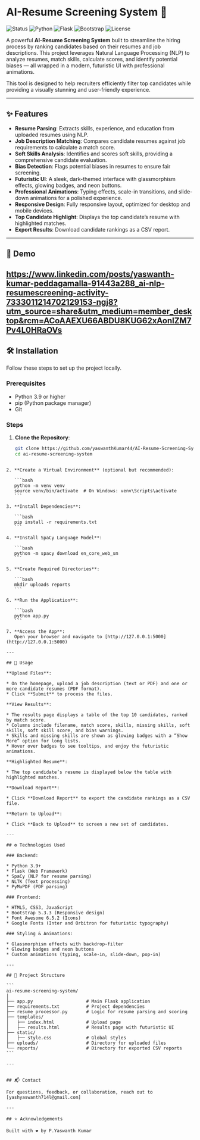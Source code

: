 # AI-Resume Screening System 🚀

![Status](https://img.shields.io/badge/Status-Active-brightgreen)
![Python](https://img.shields.io/badge/Python-3.9+-blue)
![Flask](https://img.shields.io/badge/Flask-2.0+-lightgrey)
![Bootstrap](https://img.shields.io/badge/Bootstrap-5.3.3-blueviolet)
![License](https://img.shields.io/badge/License-MIT-green)

A powerful **AI-Resume Screening System** built to streamline the hiring process by ranking candidates based on their resumes and job descriptions. This project leverages Natural Language Processing (NLP) to analyze resumes, match skills, calculate scores, and identify potential biases — all wrapped in a modern, futuristic UI with professional animations.

This tool is designed to help recruiters efficiently filter top candidates while providing a visually stunning and user-friendly experience.

---

## ✨ Features

- **Resume Parsing**: Extracts skills, experience, and education from uploaded resumes using NLP.
- **Job Description Matching**: Compares candidate resumes against job requirements to calculate a match score.
- **Soft Skills Analysis**: Identifies and scores soft skills, providing a comprehensive candidate evaluation.
- **Bias Detection**: Flags potential biases in resumes to ensure fair screening.
- **Futuristic UI**: A sleek, dark-themed interface with glassmorphism effects, glowing badges, and neon buttons.
- **Professional Animations**: Typing effects, scale-in transitions, and slide-down animations for a polished experience.
- **Responsive Design**: Fully responsive layout, optimized for desktop and mobile devices.
- **Top Candidate Highlight**: Displays the top candidate’s resume with highlighted matches.
- **Export Results**: Download candidate rankings as a CSV report.

---

## 🎥 Demo
https://www.linkedin.com/posts/yaswanth-kumar-peddagamalla-91443a288_ai-nlp-resumescreening-activity-7333011214702129153-ngj8?utm_source=share&utm_medium=member_desktop&rcm=ACoAAEXU66ABDU8KUG62xAonIZM7Pv4L0HRaOVs
---

## 🛠️ Installation

Follow these steps to set up the project locally.

### Prerequisites

- Python 3.9 or higher
- pip (Python package manager)
- Git

### Steps

1. **Clone the Repository**:
   ```bash
   git clone https://github.com/yaswanthKumar44/AI-Resume-Screening-System.git
   cd ai-resume-screening-system
````

2. **Create a Virtual Environment** (optional but recommended):

   ```bash
   python -m venv venv
   source venv/bin/activate  # On Windows: venv\Scripts\activate
   ```

3. **Install Dependencies**:

   ```bash
   pip install -r requirements.txt
   ```

4. **Install SpaCy Language Model**:

   ```bash
   python -m spacy download en_core_web_sm
   ```

5. **Create Required Directories**:

   ```bash
   mkdir uploads reports
   ```

6. **Run the Application**:

   ```bash
   python app.py
   ```

7. **Access the App**:
   Open your browser and navigate to [http://127.0.0.1:5000](http://127.0.0.1:5000)

---

## 📖 Usage

**Upload Files**:

* On the homepage, upload a job description (text or PDF) and one or more candidate resumes (PDF format).
* Click **Submit** to process the files.

**View Results**:

* The results page displays a table of the top 10 candidates, ranked by match score.
* Columns include filename, match score, skills, missing skills, soft skills, soft skill score, and bias warnings.
* Skills and missing skills are shown as glowing badges with a “Show More” option for long lists.
* Hover over badges to see tooltips, and enjoy the futuristic animations.

**Highlighted Resume**:

* The top candidate’s resume is displayed below the table with highlighted matches.

**Download Report**:

* Click **Download Report** to export the candidate rankings as a CSV file.

**Return to Upload**:

* Click **Back to Upload** to screen a new set of candidates.

---

## ⚙️ Technologies Used

### Backend:

* Python 3.9+
* Flask (Web Framework)
* SpaCy (NLP for resume parsing)
* NLTK (Text processing)
* PyMuPDF (PDF parsing)

### Frontend:

* HTML5, CSS3, JavaScript
* Bootstrap 5.3.3 (Responsive design)
* Font Awesome 6.5.2 (Icons)
* Google Fonts (Inter and Orbitron for futuristic typography)

### Styling & Animations:

* Glassmorphism effects with backdrop-filter
* Glowing badges and neon buttons
* Custom animations (typing, scale-in, slide-down, pop-in)

---

## 📁 Project Structure

```
ai-resume-screening-system/
│
├── app.py                    # Main Flask application
├── requirements.txt          # Project dependencies
├── resume_processor.py       # Logic for resume parsing and scoring
├── templates/
│   ├── index.html            # Upload page
│   ├── results.html          # Results page with futuristic UI
├── static/
│   ├── style.css             # Global styles
├── uploads/                  # Directory for uploaded files
└── reports/                  # Directory for exported CSV reports
```

---


## 📬 Contact

For questions, feedback, or collaboration, reach out to [yashyaswanth714l@gmail.com]

---

## ⭐ Acknowledgements

Built with ❤️ by P.Yaswanth Kumar

